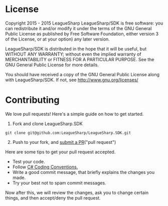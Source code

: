 License
=================
Copyright 2015 - 2015 LeagueSharp
LeagueSharp/SDK is free software: you can redistribute it and/or modify
it under the terms of the GNU General Public License as published by
Free Software Foundation, either version 3 of the License, or
at your option) any later version.

LeagueSharp/SDK is distributed in the hope that it will be useful,
but WITHOUT ANY WARRANTY; without even the implied warranty of
MERCHANTABILITY or FITNESS FOR A PARTICULAR PURPOSE. See the
GNU General Public License for more details.

You should have received a copy of the GNU General Public License
along with LeagueSharp/SDK. If not, see http://www.gnu.org/licenses/



Contributing
===================
We love pull requests! Here's a simple guide on how to get started.

 1. Fork and clone LeagueSharp.SDK
 
  `git clone git@github.com:LeagueSharp/LeagueSharp.SDK.git`
  
  
 2.  Push to your fork, and [submit a PR](https://github.com/LeagueSharp/LeagueSharp.SDK/compare)("pull request")


Here are some tips to get your pull request accepted.

 - Test your code.
 - Follow [C# Coding Conventions.](https://msdn.microsoft.com/en-us/library/ff926074.aspx?f=255&MSPPError=-2147217396)
 - Write a good commit message, that briefly explains the changes you made.
 - Try your best not to spam commit messages.

Now after this, we will review the changes, ask you to change certain things, and then accept/deny the pull request.
